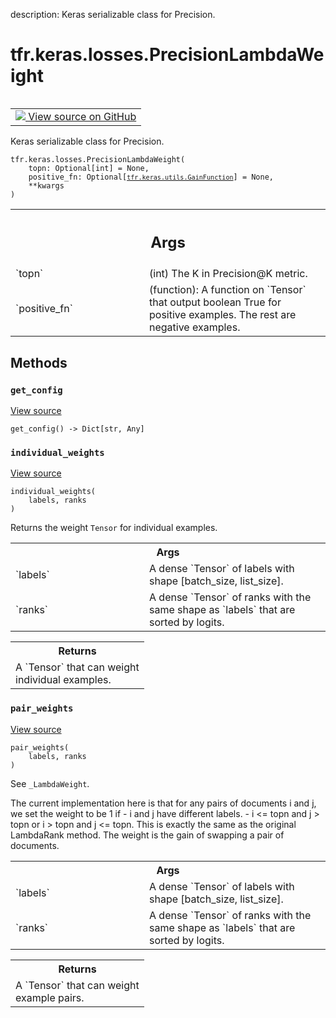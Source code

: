 description: Keras serializable class for Precision.

<div itemscope itemtype="http://developers.google.com/ReferenceObject">
<meta itemprop="name" content="tfr.keras.losses.PrecisionLambdaWeight" />
<meta itemprop="path" content="Stable" />
<meta itemprop="property" content="__init__"/>
<meta itemprop="property" content="get_config"/>
<meta itemprop="property" content="individual_weights"/>
<meta itemprop="property" content="pair_weights"/>
</div>

# tfr.keras.losses.PrecisionLambdaWeight

<!-- Insert buttons and diff -->

<table class="tfo-notebook-buttons tfo-api nocontent" align="left">
<td>
  <a target="_blank" href="https://github.com/tensorflow/ranking/tree/master/tensorflow_ranking/python/keras/losses.py#L171-L186">
    <img src="https://www.tensorflow.org/images/GitHub-Mark-32px.png" />
    View source on GitHub
  </a>
</td>
</table>

Keras serializable class for Precision.

<pre class="devsite-click-to-copy prettyprint lang-py tfo-signature-link">
<code>tfr.keras.losses.PrecisionLambdaWeight(
    topn: Optional[int] = None,
    positive_fn: Optional[<a href="../../../tfr/keras/utils/GainFunction.md"><code>tfr.keras.utils.GainFunction</code></a>] = None,
    **kwargs
)
</code></pre>

<!-- Placeholder for "Used in" -->

<!-- Tabular view -->
 <table class="responsive fixed orange">
<colgroup><col width="214px"><col></colgroup>
<tr><th colspan="2"><h2 class="add-link">Args</h2></th></tr>

<tr>
<td>
`topn`<a id="topn"></a>
</td>
<td>
(int) The K in Precision@K metric.
</td>
</tr><tr>
<td>
`positive_fn`<a id="positive_fn"></a>
</td>
<td>
(function): A function on `Tensor` that output boolean True
for positive examples. The rest are negative examples.
</td>
</tr>
</table>

## Methods

<h3 id="get_config"><code>get_config</code></h3>

<a target="_blank" class="external" href="https://github.com/tensorflow/ranking/tree/master/tensorflow_ranking/python/keras/losses.py#L182-L186">View
source</a>

<pre class="devsite-click-to-copy prettyprint lang-py tfo-signature-link">
<code>get_config() -> Dict[str, Any]
</code></pre>

<h3 id="individual_weights"><code>individual_weights</code></h3>

<a target="_blank" class="external" href="https://github.com/tensorflow/ranking/tree/master/tensorflow_ranking/python/losses_impl.py#L181-L193">View
source</a>

<pre class="devsite-click-to-copy prettyprint lang-py tfo-signature-link">
<code>individual_weights(
    labels, ranks
)
</code></pre>

Returns the weight `Tensor` for individual examples.

<!-- Tabular view -->
 <table class="responsive fixed orange">
<colgroup><col width="214px"><col></colgroup>
<tr><th colspan="2">Args</th></tr>

<tr>
<td>
`labels`
</td>
<td>
A dense `Tensor` of labels with shape [batch_size, list_size].
</td>
</tr><tr>
<td>
`ranks`
</td>
<td>
A dense `Tensor` of ranks with the same shape as `labels` that are
sorted by logits.
</td>
</tr>
</table>

<!-- Tabular view -->
 <table class="responsive fixed orange">
<colgroup><col width="214px"><col></colgroup>
<tr><th colspan="2">Returns</th></tr>
<tr class="alt">
<td colspan="2">
A `Tensor` that can weight individual examples.
</td>
</tr>

</table>

<h3 id="pair_weights"><code>pair_weights</code></h3>

<a target="_blank" class="external" href="https://github.com/tensorflow/ranking/tree/master/tensorflow_ranking/python/losses_impl.py#L399-L427">View
source</a>

<pre class="devsite-click-to-copy prettyprint lang-py tfo-signature-link">
<code>pair_weights(
    labels, ranks
)
</code></pre>

See `_LambdaWeight`.

The current implementation here is that for any pairs of documents i and j, we
set the weight to be 1 if - i and j have different labels. - i <= topn and j >
topn or i > topn and j <= topn. This is exactly the same as the original
LambdaRank method. The weight is the gain of swapping a pair of documents.

<!-- Tabular view -->
 <table class="responsive fixed orange">
<colgroup><col width="214px"><col></colgroup>
<tr><th colspan="2">Args</th></tr>

<tr>
<td>
`labels`
</td>
<td>
A dense `Tensor` of labels with shape [batch_size, list_size].
</td>
</tr><tr>
<td>
`ranks`
</td>
<td>
A dense `Tensor` of ranks with the same shape as `labels` that are
sorted by logits.
</td>
</tr>
</table>

<!-- Tabular view -->
 <table class="responsive fixed orange">
<colgroup><col width="214px"><col></colgroup>
<tr><th colspan="2">Returns</th></tr>
<tr class="alt">
<td colspan="2">
A `Tensor` that can weight example pairs.
</td>
</tr>

</table>
